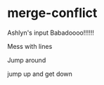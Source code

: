 # merge-conflict

Ashlyn's input Babadoooo!!!!!!

Mess with lines

Jump around
 
jump up and get down
